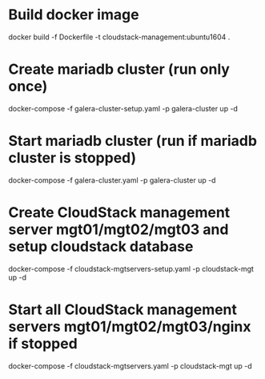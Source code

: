 
# Build docker image
docker build -f Dockerfile -t cloudstack-management:ubuntu1604 .

# Create mariadb cluster (run only once)
docker-compose -f galera-cluster-setup.yaml -p galera-cluster up -d

# Start mariadb cluster (run if mariadb cluster is stopped)
docker-compose -f galera-cluster.yaml -p galera-cluster up -d

# Create CloudStack management server mgt01/mgt02/mgt03 and setup cloudstack database
docker-compose -f cloudstack-mgtservers-setup.yaml -p cloudstack-mgt up -d

# Start all CloudStack management servers mgt01/mgt02/mgt03/nginx if stopped 
docker-compose -f cloudstack-mgtservers.yaml -p cloudstack-mgt up -d
